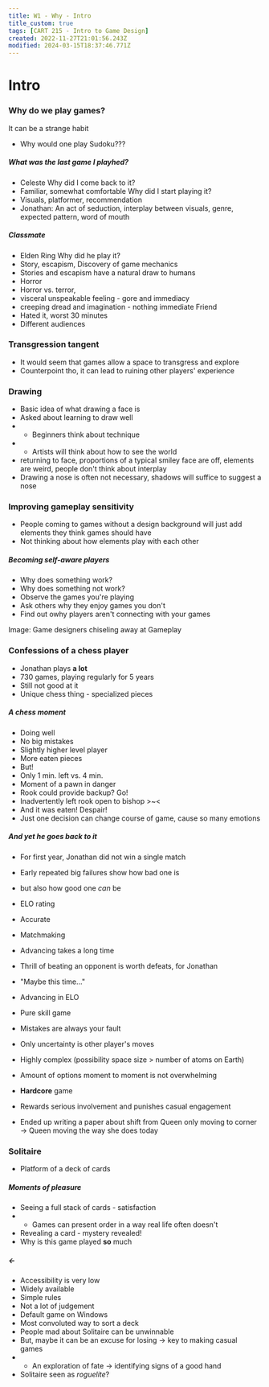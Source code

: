 ```yaml
---
title: W1 - Why - Intro
title_custom: true
tags: [CART 215 - Intro to Game Design]
created: 2022-11-27T21:01:56.243Z
modified: 2024-03-15T18:37:46.771Z
---
```


# Intro

### Why do we play games?
It can be a strange habit
- Why would one play Sudoku???
	
##### What was the last game I playhed?
- Celeste
Why did I come back to it?
- Familiar, somewhat comfortable
Why did I start playing it?
- Visuals, platformer, recommendation
- Jonathan: An act of seduction, interplay between visuals, genre, expected pattern, word of mouth

##### Classmate
- Elden Ring
Why did he play it?
- Story, escapism, Discovery of game mechanics
- Stories and escapism have a natural draw to humans
- Horror
- Horror vs. terror, 
 - visceral unspeakable feeling - gore and immediacy
 - creeping dread and imagination - nothing immediate
Friend
- Hated it, worst 30 minutes
- Different audiences 

### Transgression tangent
- It would seem that games allow a space to transgress and explore
- Counterpoint tho, it can lead to ruining other players' experience

### Drawing
- Basic idea of what drawing a face is
- Asked about learning to draw well
- - Beginners think about technique
- - Artists will think about how to see the world
- returning to face, proportions of a typical smiley face are off, elements are weird, people don't think about interplay
- Drawing a nose is often not necessary, shadows will suffice to suggest a nose

### Improving gameplay sensitivity
- People coming to games without a design background will just add elements they think games should have
- Not thinking about how elements play with each other

##### Becoming self-aware players
- Why does something work?
- Why does something not work?
- Observe the games you're playing
- Ask others why they enjoy games you don't
- Find out owhy players aren't connecting with your games

Image: Game designers chiseling away at Gameplay

### Confessions of a chess player
- Jonathan plays **a lot**
- 730 games, playing regularly for 5 years
- Still not good at it
- Unique chess thing - specialized pieces

##### A chess moment
- Doing well
 - No big mistakes
 - Slightly higher level player
 - More eaten pieces
- But!
 - Only 1 min. left vs. 4 min.
- Moment of a pawn in danger
 - Rook could provide backup? Go!
 - Inadvertently left rook open to bishop >~<
 - And it was eaten! Despair!
- Just one decision can change course of game, cause so many emotions

##### And yet he goes back to it
- For first year, Jonathan did not win a single match
- Early repeated big failures show how bad one is
- but also how good one *can* be
- ELO rating
 - Accurate
 - Matchmaking 
 - Advancing takes a long time
- Thrill of beating an opponent is worth defeats, for Jonathan
 - "Maybe this time..."
 - Advancing in ELO

- Pure skill game
- Mistakes are always your fault
- Only uncertainty is other player's moves
- Highly complex (possibility space size > number of atoms on Earth)
- Amount of options moment to moment is not overwhelming
- **Hardcore** game
 - Rewards serious involvement and punishes casual engagement
- Ended up writing a paper about shift from Queen only moving to corner -> Queen moving the way she does today

### Solitaire
- Platform of a deck of cards
##### Moments of pleasure
- Seeing a full stack of cards - satisfaction
- - Games can present order in a way real life often doesn't
- Revealing a card - mystery revealed!
- Why is this game played **so** much
##### <-
- Accessibility is very low
 - Widely available
 - Simple rules
 - Not a lot of judgement
- Default game on Windows
- Most convoluted way to sort a deck
- People mad about Solitaire can be unwinnable
 - But, maybe it can be an excuse for losing -> key to making casual games
- - An exploration of fate -> identifying signs of a good hand
 - Solitaire seen as *roguelite*?
